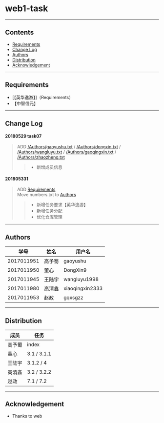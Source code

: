 # web1-task
----
## Contents
* [Requirements](#requirements)
* [Change Log](#change-Log)
* [Authors](#authors)
* [Distribution](#distribution)
* [Acknowledgement](#acknowledgement)
----
## Requirements
* [【英华逸游】]（Requirements）
* 【中智信元】
----
## Change Log
#### 20180529 task07
> ADD [/Authors/gaoyushu.txt](gaoyushu.txt) / [/Authors/dongxin.txt](dongxin.txt) / [/Authors/wangluyu.txt](wangluyu.txt) / [/Authors/gaoqingxin.txt](gaoqingxin.txt) / [/Authors/zhaozheng.txt](zhaozheng.txt)
>> * 新增成员信息
#### 201805331
> ADD [Requirements](Requirements)  
> Move numbers.txt to [Authors](Authors)
>> * 新增任务要求【英华逸游】
>> * 新增任务分配
>> * 优化仓库管理
----
## Authors
学号|姓名|用户名
----|----|----
2017011951|高予蜀|gaoyushu
2017011950|董心|DongXin9
2017011945|王陆宇|wangluyu1998
2017011980|高清鑫|xiaoqingxin2333
2017011953|赵政|gqxsgzz
----
## Distribution
成员|任务
----|----
高予蜀|index
董心|3.1 / 3.1.1
王陆宇|3.1.2 / 4
高清鑫|3.2 / 3.2.2
赵政|7.1 / 7.2
----
## Acknowledgement
* Thanks to web
